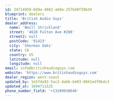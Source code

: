 ```yaml
---
id: 24714958-8d9a-4862-a68a-257b40f39b34
blueprint: dealers
title: 'British Audio Guys'
dealer_address:
  name: 'Neill Strickland'
  street: '4610 Fulton Ave #208'
  street2: null
  postCode: '91423'
  city: 'Sherman Oaks'
  state: CA
  country: US
  latitude: null
  longitude: null
email: info@britishaudioguys.com
website: 'https://www.britishaudioguys.com'
dealer_region: west-coast
updated_by: 1e5fda92-5ac2-4abb-b403-8041edf0b4c3
updated_at: 1694711525
phone_number_field: '+13109938646'
---
```

